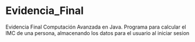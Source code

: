 # Evidencia_Final
Evidencia Final Computación Avanzada en Java.
Programa para calcular el IMC de una persona, almacenando los datos para el usuario al iniciar sesion 
